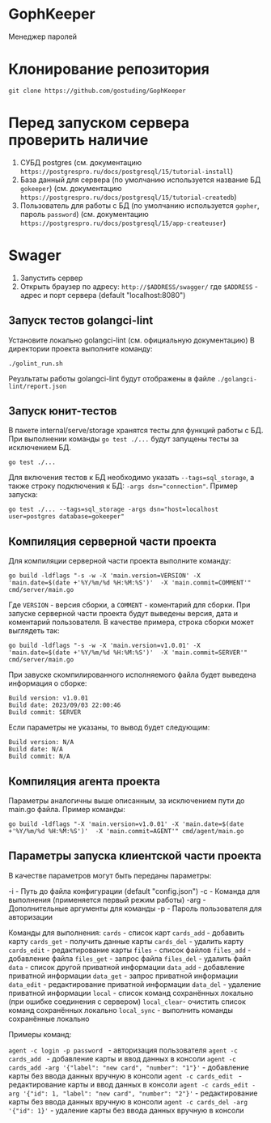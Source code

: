 # GophKeeper
Менеджер паролей 

# Клонирование репозитория
```
git clone https://github.com/gostuding/GophKeeper
```
# Перед запуском сервера проверить наличие

1. СУБД postgres (см. документацию `https://postgrespro.ru/docs/postgresql/15/tutorial-install`)
2. База данный для сервера (по умолчанию используется название БД `gokeeper`) (см. документацию `https://postgrespro.ru/docs/postgresql/15/tutorial-createdb`)
3. Пользователь для работы с БД (по умолчанию используется `gopher`, пароль `password`) (см. документацию `https://postgrespro.ru/docs/postgresql/15/app-createuser`)

# Swager

1. Запустить сервер 
2. Открыть браузер по адресу: `http://$ADDRESS/swagger/` где `$ADDRESS` - адрес и порт сервера (default "localhost:8080")


## Запуск тестов golangci-lint

Установите локально golangci-lint (см. официальную документацию)
В директории проекта выполните команду:
```
./golint_run.sh
```
Реузльтаты работы golangci-lint будут отображены в файле `./golangci-lint/report.json`

## Запуск юнит-тестов 

В пакете internal/serve/storage хранятся тесты для функций работы с БД.
При выполнении команды ```go test ./...``` будут запущены тесты за исключением БД.
```
go test ./...
```
Для включения тестов к БД необходимо указать ```--tags=sql_storage```, 
а также строку подключения к БД: ```-args dsn="connection"```.
Пример запуска:
```
go test ./... --tags=sql_storage -args dsn="host=localhost user=postgres database=gokeeper"
``` 

## Компиляция серверной части проекта

Для компиляции серверной части проекта выполните команду:

```
go build -ldflags "-s -w -X 'main.version=VERSION' -X 'main.date=$(date +'%Y/%m/%d %H:%M:%S')'  -X 'main.commit=COMMENT'" cmd/server/main.go 
```
Где ```VERSION``` -  версия сборки, а ```COMMENT``` - коментарий для сборки.
При запуске серверной части проекта будут выведены версия, дата и коментарий пользователя.
В качестве примера, строка сборки может выглядеть так: 

```
go build -ldflags "-s -w -X 'main.version=v1.0.01' -X 'main.date=$(date +'%Y/%m/%d %H:%M:%S')'  -X 'main.commit=SERVER'" cmd/server/main.go
```
При завуске скомпилированного исполняемого файла будет выведена информация о сборке:
```
Build version: v1.0.01
Build date: 2023/09/03 22:00:46
Build commit: SERVER
```
Если параметры не указаны, то вывод будет следующим:
```
Build version: N/A
Build date: N/A
Build commit: N/A
```

## Компиляция агента проекта

Параметры аналогичны выше описанным, за исключением пути до main.go файла. Пример команды:
```
go build -ldflags "-X 'main.version=v1.0.01' -X 'main.date=$(date +'%Y/%m/%d %H:%M:%S')'  -X 'main.commit=AGENT'" cmd/agent/main.go
```
## Параметры запуска клиентской части проекта

В качестве параметров могут быть переданы параметры:

-i   - Путь до файла конфигурации (default "config.json")
-c   - Команда для выполнения (применяется первый режим работы)
-arg - Дополнительные аргументы для команды
-p   - Пароль пользователя для авторизации

Команды для выполнения:
`cards` - список карт
`cards_add`  - добавить карту
`cards_get`  - получить данные карты
`cards_del`  - удалить карту
`cards_edit` - редактирование карты
`files`      - список файлов
`files_add`  - добавление файла
`files_get`  - запрос файла
`files_del`  - удалить файл
`data`       - список другой приватной информации
`data_add`   - добавление приватной информации
`data_get`   - запрос приватной информации
`data_edit`  - редактирование приватной информации
`data_del`   - удаление приватной информации
`local`      - список команд сохранённых локально (при ошибке соединения с сервером)
`local_clear`- очистить список команд сохранённых локально 
`local_sync` - выполнить команды сохранённые локально 

Примеры команд:

`agent -c login -p password ` - авторизация пользователя
`agent -c cards_add ` - добавление карты и ввод данных в консоли
`agent -c cards_add -arg '{"label": "new card", "number": "1"}'` - добавление карты без ввода данных вручную в консоли
`agent -c cards_edit ` - редактирование карты и ввод данных в консоли
`agent -c cards_edit -arg '{"id": 1, "label": "new card", "number": "2"}'` - редактирование карты без ввода данных вручную в консоли
`agent -c cards_del -arg '{"id": 1}'` - удаление карты без ввода данных вручную в консоли
